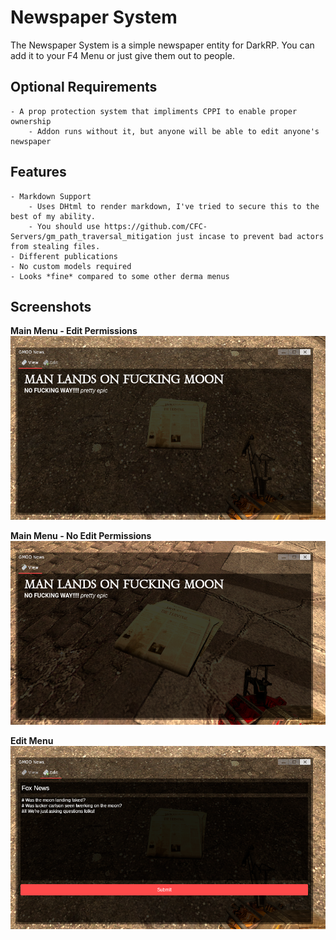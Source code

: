 # Newspaper System

The Newspaper System is a simple newspaper entity for DarkRP. You can add it to your F4 Menu or just give them out to people.

## Optional Requirements
    - A prop protection system that impliments CPPI to enable proper ownership
        - Addon runs without it, but anyone will be able to edit anyone's newspaper

## Features
    - Markdown Support
        - Uses DHtml to render markdown, I've tried to secure this to the best of my ability.
        - You should use https://github.com/CFC-Servers/gm_path_traversal_mitigation just incase to prevent bad actors from stealing files.
    - Different publications
    - No custom models required
    - Looks *fine* compared to some other derma menus

## Screenshots

**Main Menu - Edit Permissions**
![Main Menu Viewing Screenshot](./assets/screenshot-mainmenu.png)

**Main Menu - No Edit Permissions**
![Main Menu Viewing Screenshot](./assets/screenshot-noeditmenu.png)

**Edit Menu**
![Main Menu Editing Screenshot](./assets/screenshot-editmenu.png)

